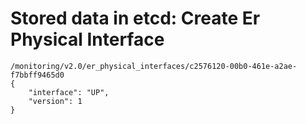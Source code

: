 # Stored data in etcd: Create Er Physical Interface

```
/monitoring/v2.0/er_physical_interfaces/c2576120-00b0-461e-a2ae-f7bbff9465d0
{
    "interface": "UP", 
    "version": 1
}
```
